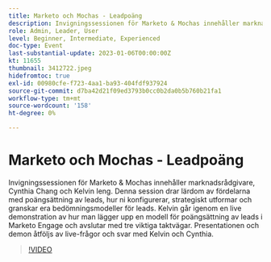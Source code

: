 ```yaml
---
title: Marketo och Mochas - Leadpoäng
description: Invigningssessionen för Marketo & Mochas innehåller marknadsrådgivare, Cynthia Chang och Kelvin Ieng. Denna session drar lärdom av fördelarna med poängsättning av leads, hur ni konfigurerar, strategiskt utformar och granskar era bedömningsmodeller för leads. Kelvin går igenom en live demonstration av hur man lägger upp en modell för poängsättning av leads i Marketo Engage och avslutar med tre viktiga taktvägar. Presentationen och demon åtföljs av live-frågor och svar med Kelvin och Cynthia.
role: Admin, Leader, User
level: Beginner, Intermediate, Experienced
doc-type: Event
last-substantial-update: 2023-01-06T00:00:00Z
kt: 11655
thumbnail: 3412722.jpeg
hidefromtoc: true
exl-id: 00980cfe-f723-4aa1-ba93-404fdf937924
source-git-commit: d7ba42d21f09ed3793b0cc0b2da0b5b760b21fa1
workflow-type: tm+mt
source-wordcount: '158'
ht-degree: 0%

---
```


# Marketo och Mochas - Leadpoäng

Invigningssessionen för Marketo &amp; Mochas innehåller marknadsrådgivare, Cynthia Chang och Kelvin Ieng. Denna session drar lärdom av fördelarna med poängsättning av leads, hur ni konfigurerar, strategiskt utformar och granskar era bedömningsmodeller för leads. Kelvin går igenom en live demonstration av hur man lägger upp en modell för poängsättning av leads i Marketo Engage och avslutar med tre viktiga taktvägar. Presentationen och demon åtföljs av live-frågor och svar med Kelvin och Cynthia.

>[!VIDEO](https://video.tv.adobe.com/v/3412722/?quality=12&learn=on)
